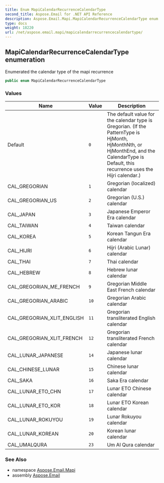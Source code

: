 ```yaml
---
title: Enum MapiCalendarRecurrenceCalendarType
second_title: Aspose.Email for .NET API Reference
description: Aspose.Email.Mapi.MapiCalendarRecurrenceCalendarType enum. Enumerated the calendar type of the mapi recurrence
type: docs
weight: 18220
url: /net/aspose.email.mapi/mapicalendarrecurrencecalendartype/
---
```

## MapiCalendarRecurrenceCalendarType enumeration

Enumerated the calendar type of the mapi recurrence

```csharp
public enum MapiCalendarRecurrenceCalendarType
```

### Values

| Name | Value | Description |
| --- | --- | --- |
| Default | `0` | The default value for the calendar type is Gregorian. (If the PatternType is HjMonth, HjMonthNth, or HjMonthEnd, and the CalendarType is Default, this recurrence uses the Hijri calendar.) |
| CAL_GREGORIAN | `1` | Gregorian (localized) calendar |
| CAL_GREGORIAN_US | `2` | Gregorian (U.S.) calendar |
| CAL_JAPAN | `3` | Japanese Emperor Era calendar |
| CAL_TAIWAN | `4` | Taiwan calendar |
| CAL_KOREA | `5` | Korean Tangun Era calendar |
| CAL_HIJRI | `6` | Hijri (Arabic Lunar) calendar |
| CAL_THAI | `7` | Thai calendar |
| CAL_HEBREW | `8` | Hebrew lunar calendar |
| CAL_GREGORIAN_ME_FRENCH | `9` | Gregorian Middle East French calendar |
| CAL_GREGORIAN_ARABIC | `10` | Gregorian Arabic calendar |
| CAL_GREGORIAN_XLIT_ENGLISH | `11` | Gregorian transliterated English calendar |
| CAL_GREGORIAN_XLIT_FRENCH | `12` | Gregorian transliterated French calendar |
| CAL_LUNAR_JAPANESE | `14` | Japanese lunar calendar |
| CAL_CHINESE_LUNAR | `15` | Chinese lunar calendar |
| CAL_SAKA | `16` | Saka Era calendar |
| CAL_LUNAR_ETO_CHN | `17` | Lunar ETO Chinese calendar |
| CAL_LUNAR_ETO_KOR | `18` | Lunar ETO Korean calendar |
| CAL_LUNAR_ROKUYOU | `19` | Lunar Rokuyou calendar |
| CAL_LUNAR_KOREAN | `20` | Korean lunar calendar |
| CAL_UMALQURA | `23` | Um Al Qura calendar |

### See Also

* namespace [Aspose.Email.Mapi](../../aspose.email.mapi/)
* assembly [Aspose.Email](../../)


